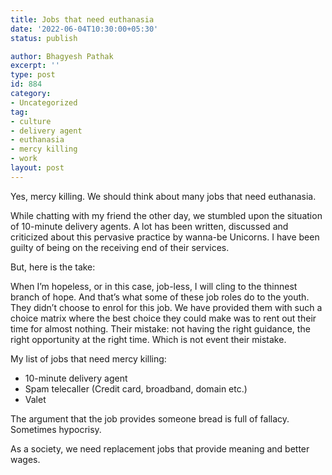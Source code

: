 ```yaml
---
title: Jobs that need euthanasia
date: '2022-06-04T10:30:00+05:30'
status: publish

author: Bhagyesh Pathak
excerpt: ''
type: post
id: 884
category:
- Uncategorized
tag:
- culture
- delivery agent
- euthanasia
- mercy killing
- work
layout: post
---
```


Yes, mercy killing. We should think about many jobs that need euthanasia.

While chatting with my friend the other day, we stumbled upon the situation of 10-minute delivery agents. A lot has been written, discussed and criticized about this pervasive practice by wanna-be Unicorns. I have been guilty of being on the receiving end of their services.

But, here is the take:

When I’m hopeless, or in this case, job-less, I will cling to the thinnest branch of hope. And that’s what some of these job roles do to the youth. They didn’t choose to enrol for this job. We have provided them with such a choice matrix where the best choice they could make was to rent out their time for almost nothing. Their mistake: not having the right guidance, the right opportunity at the right time. Which is not event their mistake.

My list of jobs that need mercy killing:

- 10-minute delivery agent
- Spam telecaller (Credit card, broadband, domain etc.)
- Valet

The argument that the job provides someone bread is full of fallacy. Sometimes hypocrisy.

As a society, we need replacement jobs that provide meaning and better wages.